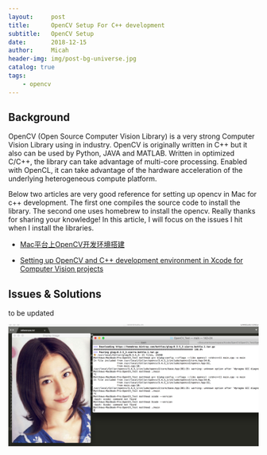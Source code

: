 ```yaml
---
layout:     post
title:      OpenCV Setup For C++ development
subtitle:   OpenCV Setup
date:       2018-12-15
author:     Micah
header-img: img/post-bg-universe.jpg
catalog: true
tags:
    - opencv
---
```


## Background

OpenCV (Open Source Computer Vision Library) is a very strong Computer Vision Library using in industry. OpenCV is originally written in C++ but it also can be used by Python, JAVA and MATLAB. 
Written in optimized C/C++, the library can take advantage of multi-core processing. Enabled with OpenCL, it can take advantage of the hardware acceleration of the underlying heterogeneous compute platform.

Below two articles are very good reference for setting up opencv in Mac for c++ development. The first one compiles the source code to install the library. The second one uses homebrew to install 
the opencv. Really thanks for sharing your knowledge! In this article, I will focus on the issues
I hit when I install the libraries.

- [Mac平台上OpenCV开发环境搭建](https://segmentfault.com/a/1190000000711132)

- [Setting up OpenCV and C++ development environment in Xcode for Computer Vision projects](https://medium.com/@jaskaranvirdi/setting-up-opencv-and-c-development-environment-in-xcode-b6027728003)

 
## Issues & Solutions

to be updated

![](img/opencv_example.jpg)








 

